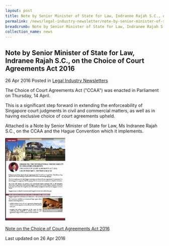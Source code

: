```yaml
---
layout: post
title: Note by Senior Minister of State for Law, Indranee Rajah S.C., on the Choice of Court Agreements Act 2016
permalink: /news/legal-industry-newsletter/note-by-senior-minister-of-state-for-law--indranee-rajah-s-c---o6/
breadcrumb: Note by Senior Minister of State for Law, Indranee Rajah S.C., on the Choice of Court Agreements Act 2016
collection_name: news
---
```


<style>
  .image {width: 200px;}
  .image img {max-width: 100%;}
</style>

Note by Senior Minister of State for Law, Indranee Rajah S.C., on the Choice of Court Agreements Act 2016
---

26 Apr 2016 Posted in [Legal Industry Newsletters](/news/legal-industry-newsletters/)

The Choice of Court Agreements Act ("CCAA") was enacted in Parliament on Thursday, 14 April.

This is a significant step forward in extending the enforceability of Singapore court judgments in civil and commercial matters, as well as in having exclusive choice of court agreements upheld.

Attached is a Note by Senior Minister of State for Law, Ms Indranee Rajah S.C., on the CCAA and the Hague Convention which it implements.

<div class="image">
  <a href="/files/ChoiceofCourtAgreementsAct2016.pdf/"><img src="/images/1461649953656.jpg/"></a>
</div>

<a href="/files/ChoiceofCourtAgreementsAct2016.pdf/">Note on the Choice of Court Agreements Act 2016</a>

<p class="right-side-updated">Last updated on 26 Apr 2016</p>
